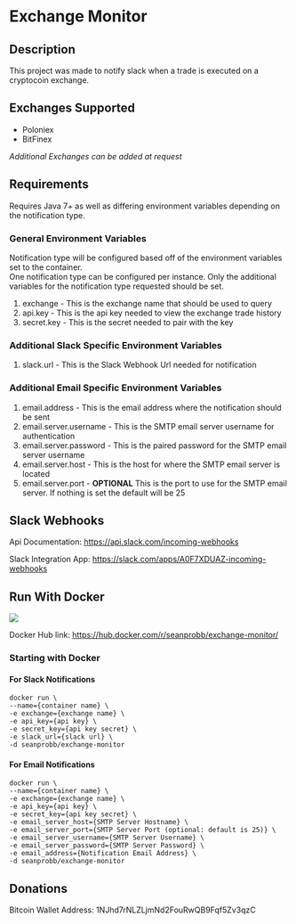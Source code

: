 # Exchange Monitor

## Description

This project was made to notify slack when a trade is executed on a cryptocoin exchange.

## Exchanges Supported

* Poloniex
* BitFinex

*Additional Exchanges can be added at request*

## Requirements

Requires Java 7+ as well as differing environment variables depending on the notification type.

### General Environment Variables
Notification type will be configured based off of the environment variables set to the container.  
One notification type can be configured per instance. 
Only the additional variables for the notification type requested should be set.

1. exchange - This is the exchange name that should be used to query
2. api.key - This is the api key needed to view the exchange trade history
3. secret.key - This is the secret needed to pair with the key

### Additional Slack Specific Environment Variables
1. slack.url - This is the Slack Webhook Url needed for notification

### Additional Email Specific Environment Variables
1. email.address - This is the email address where the notification should be sent
2. email.server.username - This is the SMTP email server username for authentication
3. email.server.password - This is the paired password for the SMTP email server username
4. email.server.host - This is the host for where the SMTP email server is located
5. email.server.port - __OPTIONAL__ This is the port to use for the SMTP email server.  If nothing is set the default will be 25

## Slack Webhooks

Api Documentation: https://api.slack.com/incoming-webhooks

Slack Integration App: https://slack.com/apps/A0F7XDUAZ-incoming-webhooks

## Run With Docker

[![](https://badge.imagelayers.io/seanprobb/exchange-monitor:latest.svg)](https://imagelayers.io/?images=seanprobb/exchange-monitor:latest 'Get your own badge on imagelayers.io')

Docker Hub link: https://hub.docker.com/r/seanprobb/exchange-monitor/

### Starting with Docker

#### For Slack Notifications
    docker run \
    --name={container name} \
    -e exchange={exchange name} \
    -e api_key={api key} \
    -e secret_key={api key secret} \
    -e slack_url={slack url} \
    -d seanprobb/exchange-monitor
    
    
#### For Email Notifications
    docker run \
    --name={container name} \
    -e exchange={exchange name} \
    -e api_key={api key} \
    -e secret_key={api key secret} \
    -e email_server_host={SMTP Server Hostname} \
    -e email_server_port={SMTP Server Port (optional: default is 25)} \
    -e email_server_username={SMTP Server Username} \
    -e email_server_password={SMTP Server Password} \
    -e email_address={Notification Email Address} \
    -d seanprobb/exchange-monitor
    
## Donations

Bitcoin Wallet Address: 1NJhd7rNLZLjmNd2FouRwQB9Fqf5Zv3qzC
    
    
    